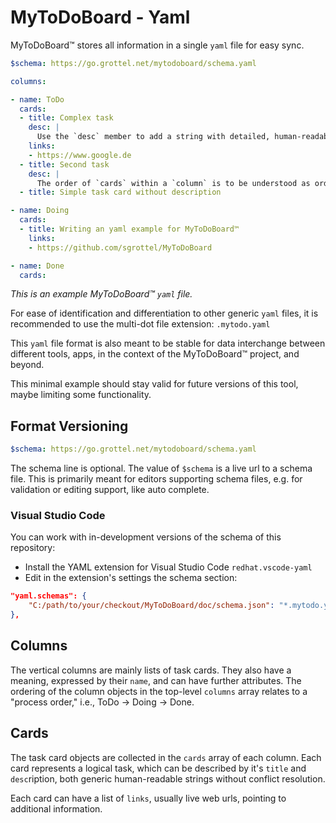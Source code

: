# MyToDoBoard - Yaml
MyToDoBoard™ stores all information in a single `yaml` file for easy sync.

```yaml
$schema: https://go.grottel.net/mytodoboard/schema.yaml

columns:

- name: ToDo
  cards:
  - title: Complex task
    desc: |
      Use the `desc` member to add a string with detailed, human-readable description
    links:
    - https://www.google.de
  - title: Second task
    desc: |
      The order of `cards` within a `column` is to be understood as ordering on the board top to bottom, e.g. a priority.
  - title: Simple task card without description

- name: Doing
  cards:
  - title: Writing an yaml example for MyToDoBoard™
    links:
    - https://github.com/sgrottel/MyToDoBoard

- name: Done
  cards:

```
_This is an example MyToDoBoard™ `yaml` file._

For ease of identification and differentiation to other generic `yaml` files, it is recommended to use the multi-dot file extension: `.mytodo.yaml`

This `yaml` file format is also meant to be stable for data interchange between different tools, apps, in the context of the MyToDoBoard™ project, and beyond.

This minimal example should stay valid for future versions of this tool, maybe limiting some functionality.

## Format Versioning
```yaml
$schema: https://go.grottel.net/mytodoboard/schema.yaml
```

The schema line is optional.
The value of `$schema` is a live url to a schema file.
This is primarily meant for editors supporting schema files, e.g. for validation or editing support, like auto complete.

### Visual Studio Code
You can work with in-development versions of the schema of this repository:

* Install the YAML extension for Visual Studio Code `redhat.vscode-yaml`
* Edit in the extension's settings the schema section:
```json
"yaml.schemas": {
	"C:/path/to/your/checkout/MyToDoBoard/doc/schema.json": "*.mytodo.yaml"
},
```

## Columns
The vertical columns are mainly lists of task cards.
They also have a meaning, expressed by their `name`, and can have further attributes.
The ordering of the column objects in the top-level `columns` array relates to a "process order," i.e., ToDo -> Doing -> Done.

## Cards
The task card objects are collected in the `cards` array of each column.
Each card represents a logical task, which can be described by it's `title` and `desc`ription, both generic human-readable strings without conflict resolution.

Each card can have a list of `links`, usually live web urls, pointing to additional information.
